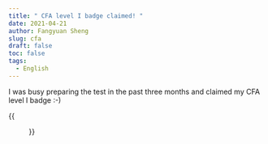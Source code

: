 ```yaml
---
title: " CFA level I badge claimed! "
date: 2021-04-21
author: Fangyuan Sheng
slug: cfa
draft: false
toc: false
tags:
  - English
---
```


I was busy preparing the test in the past three months and claimed my CFA level I badge :-) 

{{<figure src="https://hellenshengfy.github.io/6B5C5C8E-9502-4D4D-BD7B-8B056EC94613.jpeg">}}

